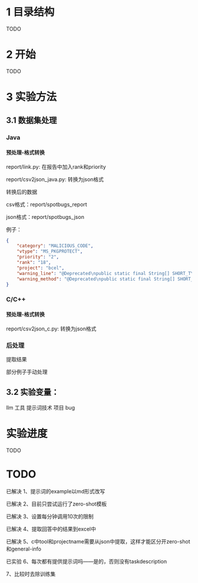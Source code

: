 # 1 目录结构
TODO

# 2 开始
TODO

# 3 实验方法

## 3.1 数据集处理
### Java
#### 预处理-格式转换
report/link.py: 在报告中加入rank和priority

report/csv2json_java.py: 转换为json格式

转换后的数据

csv格式：report/spotbugs_report

json格式：report/spotbugs_json

例子：

``` json
{
    "category": "MALICIOUS_CODE",
    "vtype": "MS_PKGPROTECT",
    "priority": "2",
    "rank": "18",
    "project": "bcel",
    "warning_line": "@Deprecated\npublic static final String[] SHORT_TYPE_NAMES = { ILLEGAL_TYPE, ILLEGAL_TYPE, ILLEGAL_TYPE, ILLEGAL_TYPE, \"Z\", \"C\", \"F\", \"D\", \"B\", \"S\", \"I\", \"J\", \"V\", ILLEGAL_TYPE, ILLEGAL_TYPE, ILLEGAL_TYPE };",
    "warning_method": "@Deprecated\npublic static final String[] SHORT_TYPE_NAMES = { ILLEGAL_TYPE, ILLEGAL_TYPE, ILLEGAL_TYPE, ILLEGAL_TYPE, \"Z\", \"C\", \"F\", \"D\", \"B\", \"S\", \"I\", \"J\", \"V\", ILLEGAL_TYPE, ILLEGAL_TYPE, ILLEGAL_TYPE };"
}
``` 

### C/C++
#### 预处理-格式转换
report/csv2json_c.py: 转换为json格式

### 后处理
提取结果

部分例子手动处理

## 3.2 实验变量：
llm
工具
提示词技术
项目
bug

# 实验进度
TODO


# TODO
已解决 1、提示词的example以md形式改写

已解决 2、目前只尝试运行了zero-shot模板

已解决 3、设置每分钟调用10次的限制

已解决 4、提取回答中的结果到excel中

已解决 5、c中tool和projectname需要从json中提取，这样才能区分开zero-shot和general-info

已实验 6、每次都有提供提示词吗——是的，否则没有taskdescription

7、比较时去除训练集

